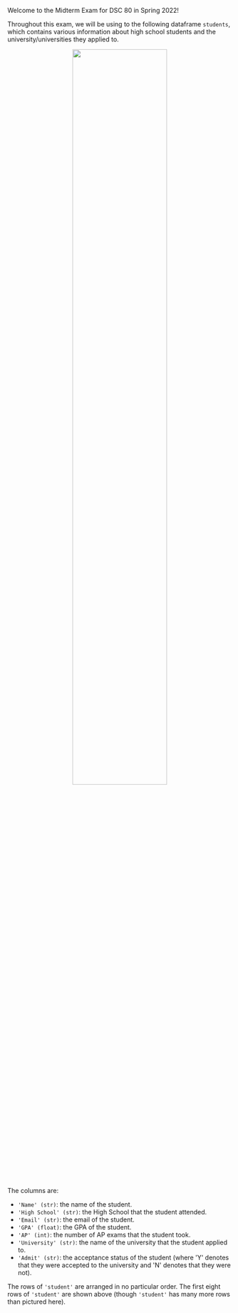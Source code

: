 Welcome to the Midterm Exam for DSC 80 in Spring 2022!

Throughout this exam, we will be using to the following dataframe `students`, which contains various information about high school students and the university/universities they applied to.

<center><img src='../assets/images/sp22-midterm/students.png' width=65%></center>

The columns are:

 - `'Name' (str)`: the name of the student.
 - `'High School' (str)`: the High School that the student attended.
 - `'Email' (str)`: the email of the student.
 - `'GPA' (float)`: the GPA of the student.
 - `'AP' (int)`: the number of AP exams that the student took.
 - `'University' (str)`: the name of the university that the student applied to.
 - `'Admit' (str)`: the acceptance status of the student (where 'Y' denotes that they were accepted to the university and 'N' denotes that they were not).

 The rows of `'student'` are arranged in no particular order. The first eight rows of `'student'` are shown above (though `'student'` has many more rows than pictured here).